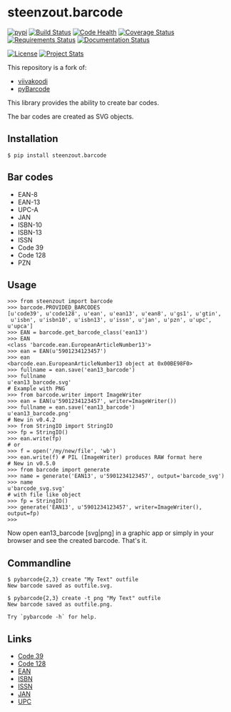 # steenzout.barcode

[![pypi](https://img.shields.io/pypi/v/steenzout.barcode.svg)](https://pypi.python.org/pypi/steenzout.barcode/)
[![Build Status](https://travis-ci.org/steenzout/python-barcode.svg?branch=master)](https://travis-ci.org/steenzout/python-barcode)
[![Code Health](https://landscape.io/github/steenzout/python-barcode/master/landscape.svg?style=flat)](https://landscape.io/github/steenzout/python-barcode/master)
[![Coverage Status](https://coveralls.io/repos/github/steenzout/python-barcode/badge.svg?branch=master)](https://coveralls.io/r/steenzout/python-barcode)
[![Requirements Status](https://requires.io/github/steenzout/python-barcode/requirements.svg?branch=master)](https://requires.io/github/steenzout/python-barcode/requirements/?branch=master)
[![Documentation Status](https://readthedocs.org/projects/python-steenzout-barcode/badge/?version=latest)](http://python-steenzout-barcode.readthedocs.io/en/latest/?badge=latest)

[![License](https://img.shields.io/badge/license-MIT-blue.svg?style=flat)][license]
[![Project Stats](https://www.openhub.net/p/python-steenzout-barcode/widgets/project_thin_badge.gif)](https://www.openhub.net/p/python-steenzout-barcode/)

This repository is a fork of:
- [viivakoodi][viivakoodi]
- [pyBarcode][pyBarcode]

This library provides the ability to create bar codes.

The bar codes are created as SVG objects.


## Installation

```
$ pip install steenzout.barcode
```


## Bar codes

- EAN-8
- EAN-13
- UPC-A
- JAN
- ISBN-10
- ISBN-13
- ISSN
- Code 39
- Code 128
- PZN


## Usage

```
>>> from steenzout import barcode
>>> barcode.PROVIDED_BARCODES
[u'code39', u'code128', u'ean', u'ean13', u'ean8', u'gs1', u'gtin',
 u'isbn', u'isbn10', u'isbn13', u'issn', u'jan', u'pzn', u'upc', u'upca']
>>> EAN = barcode.get_barcode_class('ean13')
>>> EAN
<class 'barcode.ean.EuropeanArticleNumber13'>
>>> ean = EAN(u'5901234123457')
>>> ean
<barcode.ean.EuropeanArticleNumber13 object at 0x00BE98F0>
>>> fullname = ean.save('ean13_barcode')
>>> fullname
u'ean13_barcode.svg'
# Example with PNG
>>> from barcode.writer import ImageWriter
>>> ean = EAN(u'5901234123457', writer=ImageWriter())
>>> fullname = ean.save('ean13_barcode')
u'ean13_barcode.png'
# New in v0.4.2
>>> from StringIO import StringIO
>>> fp = StringIO()
>>> ean.write(fp)
# or
>>> f = open('/my/new/file', 'wb')
>>> ean.write(f) # PIL (ImageWriter) produces RAW format here
# New in v0.5.0
>>> from barcode import generate
>>> name = generate('EAN13', u'5901234123457', output='barcode_svg')
>>> name
u'barcode_svg.svg'
# with file like object
>>> fp = StringIO()
>>> generate('EAN13', u'5901234123457', writer=ImageWriter(), output=fp)
>>>
```

Now open ean13_barcode
[svg|png] in a graphic app or simply in your browser and
see the created barcode. That's it.


## Commandline

```
$ pybarcode{2,3} create "My Text" outfile
New barcode saved as outfile.svg.

$ pybarcode{2,3} create -t png "My Text" outfile
New barcode saved as outfile.png.

Try `pybarcode -h` for help.
```


## Links

- [Code 39](https://en.wikipedia.org/wiki/Code_39)
- [Code 128](https://en.wikipedia.org/wiki/Code_128)
- [EAN](https://en.wikipedia.org/wiki/International_Article_Number_(EAN))
- [ISBN](https://en.wikipedia.org/wiki/International_Standard_Book_Number)
- [ISSN](https://en.wikipedia.org/wiki/International_Standard_Serial_Number)
- [JAN](https://en.wikipedia.org/wiki/International_Article_Number_(EAN)#Japanese_Article_Number)
- [UPC](https://en.wikipedia.org/wiki/Universal_Product_Code)


[license]:  https://raw.githubusercontent.com/steenzout/python-barcode/steenzout/LICENSE    "MIT license"
[pyBarcode]:    https://bitbucket.org/whitie/python-barcode "barcode"
[viivakoodi]:   https://github.com/kxepal/viivakoodi    "viivakoodi"
